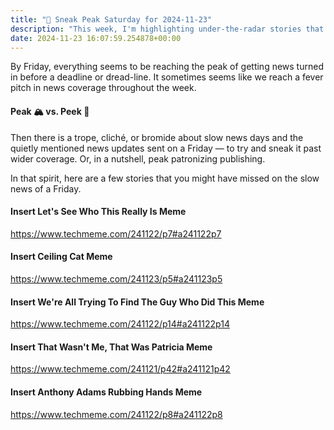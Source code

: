 ```yaml
---
title: "🔮 Sneak Peak Saturday for 2024-11-23"
description: "This week, I'm highlighting under-the-radar stories that often slip through Friday's news crack."
date: 2024-11-23 16:07:59.254878+00:00
---
```


<!-- buttondown-editor-mode: fancy --><p>By Friday, everything seems to be reaching the peak of getting news turned in before a deadline or dread-line. It sometimes seems like we reach a fever pitch in news coverage throughout the week.</p><h4>Peak 🏔️ vs. Peek 👀</h4><p>Then there is a trope, cliché, or bromide about slow news days and the quietly mentioned news updates sent on a Friday — to try and sneak it past wider coverage. Or, in a nutshell, peak patronizing publishing.</p><p>In that spirit, here are a few stories that you might have missed on the slow news of a Friday.</p><h4>Insert Let's See Who This Really Is Meme</h4><p><a target="_blank" rel="noopener noreferrer nofollow" href="https://www.techmeme.com/241122/p7#a241122p7">https://www.techmeme.com/241122/p7#a241122p7</a></p><h4>Insert Ceiling Cat Meme</h4><p><a target="_blank" rel="noopener noreferrer nofollow" href="https://www.techmeme.com/241123/p5#a241123p5">https://www.techmeme.com/241123/p5#a241123p5</a></p><h4>Insert We're All Trying To Find The Guy Who Did This Meme</h4><p><a target="_blank" rel="noopener noreferrer nofollow" href="https://www.techmeme.com/241122/p14#a241122p14">https://www.techmeme.com/241122/p14#a241122p14</a></p><h4>Insert That Wasn't Me, That Was Patricia Meme</h4><p><a target="_blank" rel="noopener noreferrer nofollow" href="https://www.techmeme.com/241121/p42#a241121p42">https://www.techmeme.com/241121/p42#a241121p42</a></p><h4>Insert Anthony Adams Rubbing Hands Meme</h4><p><a target="_blank" rel="noopener noreferrer nofollow" href="https://www.techmeme.com/241122/p8#a241122p8">https://www.techmeme.com/241122/p8#a241122p8</a></p>